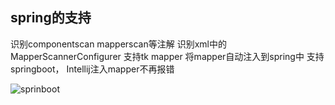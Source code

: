## spring的支持
识别componentscan mapperscan等注解 识别xml中的MapperScannerConfigurer 支持tk mapper
将mapper自动注入到spring中 支持springboot， Intellij注入mapper不再报错

![sprinboot](https://cdn.jsdelivr.net/gh/gejun123456/MyBatisCodeHelper-Pro@master/screenshots/springSupport.gif)




